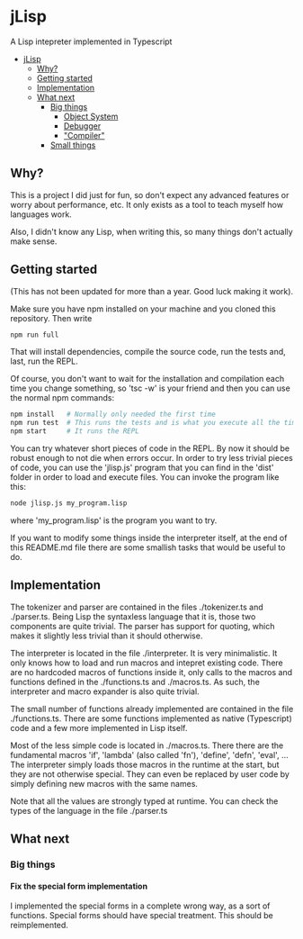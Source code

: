 # jLisp
A Lisp intepreter implemented in Typescript

- [jLisp](#jlisp)
    - [Why?](#why)
    - [Getting started](#getting-started)
    - [Implementation](#implementation)
    - [What next](#what-next)
        - [Big things](#big-things)
            - [Object System](#object-system)
            - [Debugger](#debugger)
            - ["Compiler"](#compiler)
        - [Small things](#small-things)

## Why?
This is a project I did just for fun, so don't expect any advanced features or worry about performance, etc.
It only exists as a tool to teach myself how languages work. 

Also, I didn't know any Lisp, when writing this, so many things don't actually make sense.

## Getting started
(This has not been updated for more than a year. Good luck making it work).

Make sure you have npm installed on your machine and you cloned this repository. Then write

```bash
npm run full
```

That will install dependencies, compile the source code, run the tests and, last, run the
REPL.

Of course, you don't want to wait for the installation and compilation each time you change
something, so 'tsc -w' is your friend and then you can use the normal npm commands:

```bash
npm install   # Normally only needed the first time
npm run test  # This runs the tests and is what you execute all the time
npm start     # It runs the REPL
```

You can try whatever short pieces of code in the REPL. By now it should be robust enough to
not die when errors occur. In order to try less trivial pieces of code, you can use the
'jlisp.js' program that you can find in the 'dist' folder in order to load and execute files. You can invoke the program like this:

```bash
node jlisp.js my_program.lisp
```

where 'my_program.lisp' is the program you want to try.

If you want to modify some things inside the interpreter itself, at the end of this README.md file there are some smallish tasks
that would be useful to do.

## Implementation
The tokenizer and parser are contained in the files ./tokenizer.ts and ./parser.ts. Being Lisp the syntaxless language
that it is, those two components are quite trivial. The parser has support for quoting, which makes it slightly
less trivial than it should otherwise.

The interpreter is located in the file ./interpreter. It is very minimalistic. 
It only knows how to load and run macros and intepret existing code. There are no
hardcoded macros of functions inside it, only calls to the macros and functions defined in the ./functions.ts
and ./macros.ts. As such, the interpreter and macro expander is also quite trivial.

The small number of functions already implemented are contained in the file ./functions.ts. There are some
functions implemented as native (Typescript) code and a few more implemented in Lisp itself.

Most of the less simple code is located in ./macros.ts. There there are the fundamental macros 
'if', 'lambda' (also called 'fn'), 'define', 'defn', 'eval', ... The interpreter simply loads those macros in the
runtime at the start, but they are not otherwise special. They can even be replaced by user code by simply defining new
macros with the same names.

Note that all the values are strongly typed at runtime. You can check the types of the language in the file ./parser.ts

## What next
### Big things
#### Fix the special form implementation
I implemented the special forms in a complete wrong way, as a sort of functions. Special forms should have special treatment. This should be reimplemented.

